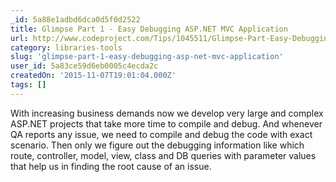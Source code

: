 ```yaml
---
_id: 5a88e1adbd6dca0d5f0d2522
title: Glimpse Part 1 - Easy Debugging ASP.NET MVC Application
url: http://www.codeproject.com/Tips/1045511/Glimpse-Part-Easy-Debugging-ASP-Net-MVC-Applicat
category: libraries-tools
slug: 'glimpse-part-1-easy-debugging-asp-net-mvc-application'
user_id: 5a83ce59d6eb0005c4ecda2c
createdOn: '2015-11-07T19:01:04.000Z'
tags: []
---
```


With increasing business demands now we develop very large and complex ASP.NET projects that take more time to compile and debug. And whenever QA reports any issue, we need to compile and debug the code with exact scenario. Then only we figure out the debugging information like which route, controller, model, view, class and DB queries with parameter values that help us in finding the root cause of an issue.
